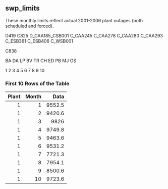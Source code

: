 ## swp_limits
These monthly limits reflect actual 2001-2006 plant outages (both scheduled and forced).



D419	C825	D_CAA185_CSB001	C_CAA245	C_CAA278	C_CAA280	C_CAA293	C_ESB361	C_ESB406	C_WSB001

C838

BA	DA	LP	BV	TR	CH	ED	PB	MJ	OS

1	2	3	4	5	6	7	8	9	10



### First 10 Rows of the Table
|   Plant |   Month |   Data |
|--------:|--------:|-------:|
|       1 |       1 | 9552.5 |
|       1 |       2 | 9420.6 |
|       1 |       3 | 9826   |
|       1 |       4 | 9749.8 |
|       1 |       5 | 9463.6 |
|       1 |       6 | 9531.2 |
|       1 |       7 | 7721.3 |
|       1 |       8 | 7954.1 |
|       1 |       9 | 8500.6 |
|       1 |      10 | 9723.6 |